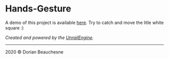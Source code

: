 # Hands-Gesture

A demo of this project is available [here](https://d0rianb.github.io/hands-gesture/).
Try to catch and move the litle white square :)

*Created and powered by the [UnrailEngine](https://github.com/d0rianb/UnrailEngine).*

* * *

2020 &copy; Dorian Beauchesne